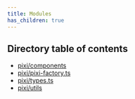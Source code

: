 ```yaml
---
title: Modules
has_children: true
---
```


<h2 class="text-delta">Directory table of contents</h2>

- [pixi/components](/gg-web-engine/modules/pixi/components)
- [pixi/pixi-factory.ts](/gg-web-engine/modules/pixi/pixi-factory.ts)
- [pixi/types.ts](/gg-web-engine/modules/pixi/types.ts)
- [pixi/utils](/gg-web-engine/modules/pixi/utils)
